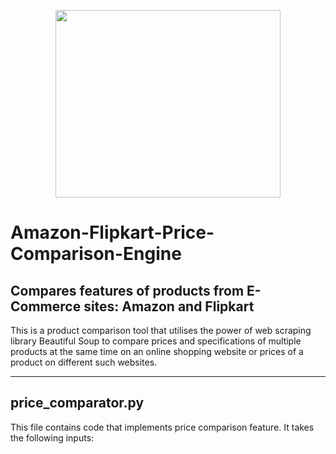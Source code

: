 <p align="center">
  <img width="360" height="300" src="https://www.mysmartprice.com/gear/wp-content/uploads/2018/05/Amazon-vs.-Flipkart.jpg">
</p>

<h1> Amazon-Flipkart-Price-Comparison-Engine </h1>
 
<h2> Compares features of products from E-Commerce sites: Amazon and Flipkart </h2> 
This is a product comparison tool that utilises the power of web scraping library Beautiful Soup to compare prices and specifications of multiple products at the same time on an online shopping website or prices of a product on different such websites.

<hr />

<h2> price_comparator.py </h2>
This file contains code that implements price comparison feature. It takes the following inputs: <br />



